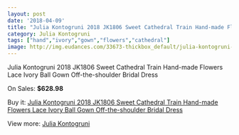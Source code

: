 ```yaml
---
layout: post
date: '2018-04-09'
title: "Julia Kontogruni 2018 JK1806 Sweet Cathedral Train Hand-made Flowers Lace Ivory Ball Gown Off-the-shoulder Bridal Dress"
category: Julia Kontogruni
tags: ["hand","ivory","gown","flowers","cathedral"]
image: http://img.eudances.com/33673-thickbox_default/julia-kontogruni-2018-jk1806-sweet-cathedral-train-hand-made-flowers-lace-ivory-ball-gown-off-the-shoulder-bridal-dress.jpg
---
```

Julia Kontogruni 2018 JK1806 Sweet Cathedral Train Hand-made Flowers Lace Ivory Ball Gown Off-the-shoulder Bridal Dress

On Sales: **$628.98**
<a href="https://www.eudances.com/en/julia-kontogruni/10275-julia-kontogruni-2018-jk1806-sweet-cathedral-train-hand-made-flowers-lace-ivory-ball-gown-off-the-shoulder-bridal-dress.html"><amp-img layout="responsive" width="600" height="600" src="//img.eudances.com/33673-thickbox_default/julia-kontogruni-2018-jk1806-sweet-cathedral-train-hand-made-flowers-lace-ivory-ball-gown-off-the-shoulder-bridal-dress.jpg" alt="Julia Kontogruni 2018 JK1806 Sweet Cathedral Train Hand-made Flowers Lace Ivory Ball Gown Off-the-shoulder Bridal Dress 0" /></a>
<a href="https://www.eudances.com/en/julia-kontogruni/10275-julia-kontogruni-2018-jk1806-sweet-cathedral-train-hand-made-flowers-lace-ivory-ball-gown-off-the-shoulder-bridal-dress.html"><amp-img layout="responsive" width="600" height="600" src="//img.eudances.com/33680-thickbox_default/julia-kontogruni-2018-jk1806-sweet-cathedral-train-hand-made-flowers-lace-ivory-ball-gown-off-the-shoulder-bridal-dress.jpg" alt="Julia Kontogruni 2018 JK1806 Sweet Cathedral Train Hand-made Flowers Lace Ivory Ball Gown Off-the-shoulder Bridal Dress 1" /></a>
<a href="https://www.eudances.com/en/julia-kontogruni/10275-julia-kontogruni-2018-jk1806-sweet-cathedral-train-hand-made-flowers-lace-ivory-ball-gown-off-the-shoulder-bridal-dress.html"><amp-img layout="responsive" width="600" height="600" src="//img.eudances.com/33679-thickbox_default/julia-kontogruni-2018-jk1806-sweet-cathedral-train-hand-made-flowers-lace-ivory-ball-gown-off-the-shoulder-bridal-dress.jpg" alt="Julia Kontogruni 2018 JK1806 Sweet Cathedral Train Hand-made Flowers Lace Ivory Ball Gown Off-the-shoulder Bridal Dress 2" /></a>
<a href="https://www.eudances.com/en/julia-kontogruni/10275-julia-kontogruni-2018-jk1806-sweet-cathedral-train-hand-made-flowers-lace-ivory-ball-gown-off-the-shoulder-bridal-dress.html"><amp-img layout="responsive" width="600" height="600" src="//img.eudances.com/33678-thickbox_default/julia-kontogruni-2018-jk1806-sweet-cathedral-train-hand-made-flowers-lace-ivory-ball-gown-off-the-shoulder-bridal-dress.jpg" alt="Julia Kontogruni 2018 JK1806 Sweet Cathedral Train Hand-made Flowers Lace Ivory Ball Gown Off-the-shoulder Bridal Dress 3" /></a>
<a href="https://www.eudances.com/en/julia-kontogruni/10275-julia-kontogruni-2018-jk1806-sweet-cathedral-train-hand-made-flowers-lace-ivory-ball-gown-off-the-shoulder-bridal-dress.html"><amp-img layout="responsive" width="600" height="600" src="//img.eudances.com/33677-thickbox_default/julia-kontogruni-2018-jk1806-sweet-cathedral-train-hand-made-flowers-lace-ivory-ball-gown-off-the-shoulder-bridal-dress.jpg" alt="Julia Kontogruni 2018 JK1806 Sweet Cathedral Train Hand-made Flowers Lace Ivory Ball Gown Off-the-shoulder Bridal Dress 4" /></a>
<a href="https://www.eudances.com/en/julia-kontogruni/10275-julia-kontogruni-2018-jk1806-sweet-cathedral-train-hand-made-flowers-lace-ivory-ball-gown-off-the-shoulder-bridal-dress.html"><amp-img layout="responsive" width="600" height="600" src="//img.eudances.com/33676-thickbox_default/julia-kontogruni-2018-jk1806-sweet-cathedral-train-hand-made-flowers-lace-ivory-ball-gown-off-the-shoulder-bridal-dress.jpg" alt="Julia Kontogruni 2018 JK1806 Sweet Cathedral Train Hand-made Flowers Lace Ivory Ball Gown Off-the-shoulder Bridal Dress 5" /></a>
<a href="https://www.eudances.com/en/julia-kontogruni/10275-julia-kontogruni-2018-jk1806-sweet-cathedral-train-hand-made-flowers-lace-ivory-ball-gown-off-the-shoulder-bridal-dress.html"><amp-img layout="responsive" width="600" height="600" src="//img.eudances.com/33675-thickbox_default/julia-kontogruni-2018-jk1806-sweet-cathedral-train-hand-made-flowers-lace-ivory-ball-gown-off-the-shoulder-bridal-dress.jpg" alt="Julia Kontogruni 2018 JK1806 Sweet Cathedral Train Hand-made Flowers Lace Ivory Ball Gown Off-the-shoulder Bridal Dress 6" /></a>
<a href="https://www.eudances.com/en/julia-kontogruni/10275-julia-kontogruni-2018-jk1806-sweet-cathedral-train-hand-made-flowers-lace-ivory-ball-gown-off-the-shoulder-bridal-dress.html"><amp-img layout="responsive" width="600" height="600" src="//img.eudances.com/33674-thickbox_default/julia-kontogruni-2018-jk1806-sweet-cathedral-train-hand-made-flowers-lace-ivory-ball-gown-off-the-shoulder-bridal-dress.jpg" alt="Julia Kontogruni 2018 JK1806 Sweet Cathedral Train Hand-made Flowers Lace Ivory Ball Gown Off-the-shoulder Bridal Dress 7" /></a>

Buy it: [Julia Kontogruni 2018 JK1806 Sweet Cathedral Train Hand-made Flowers Lace Ivory Ball Gown Off-the-shoulder Bridal Dress](https://www.eudances.com/en/julia-kontogruni/10275-julia-kontogruni-2018-jk1806-sweet-cathedral-train-hand-made-flowers-lace-ivory-ball-gown-off-the-shoulder-bridal-dress.html "Julia Kontogruni 2018 JK1806 Sweet Cathedral Train Hand-made Flowers Lace Ivory Ball Gown Off-the-shoulder Bridal Dress")

View more: [Julia Kontogruni](https://www.eudances.com/en/130-julia-kontogruni "Julia Kontogruni")